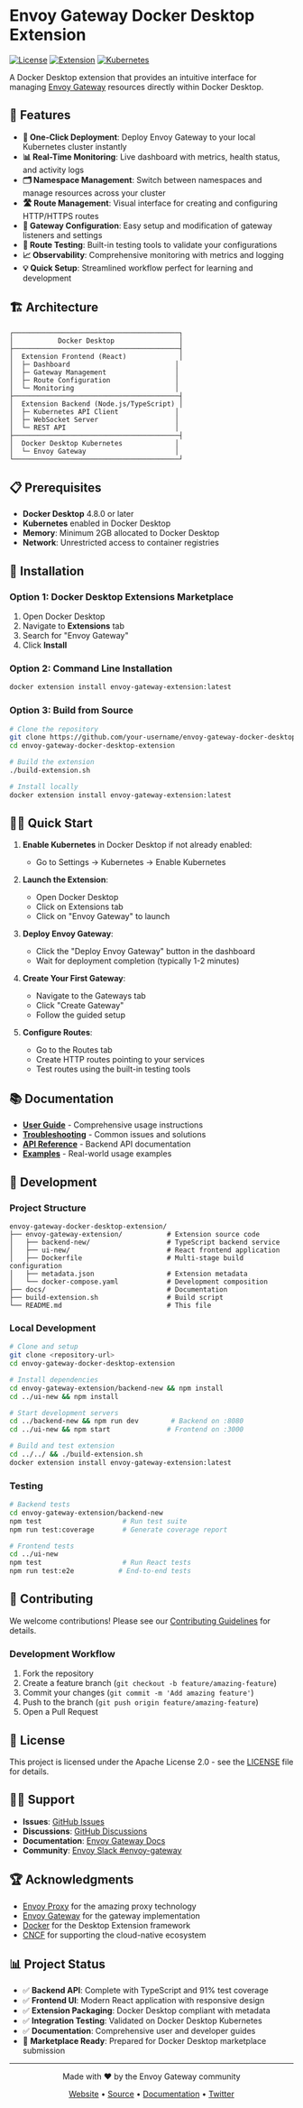 # Envoy Gateway Docker Desktop Extension

[![License](https://img.shields.io/badge/License-Apache%202.0-blue.svg)](https://opensource.org/licenses/Apache-2.0)
[![Extension](https://img.shields.io/badge/Docker%20Desktop-Extension-brightgreen)](https://docs.docker.com/desktop/extensions/)
[![Kubernetes](https://img.shields.io/badge/Kubernetes-Compatible-blue)](https://kubernetes.io/)

A Docker Desktop extension that provides an intuitive interface for managing [Envoy Gateway](https://gateway.envoyproxy.io/) resources directly within Docker Desktop.

## 🌟 Features

- **🚀 One-Click Deployment**: Deploy Envoy Gateway to your local Kubernetes cluster instantly
- **📊 Real-Time Monitoring**: Live dashboard with metrics, health status, and activity logs
- **🗂️ Namespace Management**: Switch between namespaces and manage resources across your cluster
- **🛣️ Route Management**: Visual interface for creating and configuring HTTP/HTTPS routes
- **🔧 Gateway Configuration**: Easy setup and modification of gateway listeners and settings
- **🧪 Route Testing**: Built-in testing tools to validate your configurations
- **📈 Observability**: Comprehensive monitoring with metrics and logging
- **💡 Quick Setup**: Streamlined workflow perfect for learning and development

## 🏗️ Architecture

```
┌─────────────────────────────────────────┐
│           Docker Desktop                │
├─────────────────────────────────────────┤
│  Extension Frontend (React)             │
│  ├─ Dashboard                          │
│  ├─ Gateway Management                 │
│  ├─ Route Configuration                │
│  └─ Monitoring                         │
├─────────────────────────────────────────┤
│  Extension Backend (Node.js/TypeScript) │
│  ├─ Kubernetes API Client              │
│  ├─ WebSocket Server                   │
│  └─ REST API                           │
├─────────────────────────────────────────┤
│  Docker Desktop Kubernetes             │
│  └─ Envoy Gateway                      │
└─────────────────────────────────────────┘
```

## 📋 Prerequisites

- **Docker Desktop** 4.8.0 or later
- **Kubernetes** enabled in Docker Desktop
- **Memory**: Minimum 2GB allocated to Docker Desktop
- **Network**: Unrestricted access to container registries

## 🚀 Installation

### Option 1: Docker Desktop Extensions Marketplace

1. Open Docker Desktop
2. Navigate to **Extensions** tab
3. Search for "Envoy Gateway"
4. Click **Install**

### Option 2: Command Line Installation

```bash
docker extension install envoy-gateway-extension:latest
```

### Option 3: Build from Source

```bash
# Clone the repository
git clone https://github.com/your-username/envoy-gateway-docker-desktop-extension.git
cd envoy-gateway-docker-desktop-extension

# Build the extension
./build-extension.sh

# Install locally
docker extension install envoy-gateway-extension:latest
```

## 🏃‍♂️ Quick Start

1. **Enable Kubernetes** in Docker Desktop if not already enabled:
   - Go to Settings → Kubernetes → Enable Kubernetes

2. **Launch the Extension**:
   - Open Docker Desktop
   - Click on Extensions tab
   - Click on "Envoy Gateway" to launch

3. **Deploy Envoy Gateway**:
   - Click the "Deploy Envoy Gateway" button in the dashboard
   - Wait for deployment completion (typically 1-2 minutes)

4. **Create Your First Gateway**:
   - Navigate to the Gateways tab
   - Click "Create Gateway"
   - Follow the guided setup

5. **Configure Routes**:
   - Go to the Routes tab
   - Create HTTP routes pointing to your services
   - Test routes using the built-in testing tools

## 📚 Documentation

- **[User Guide](docs/user-guide.md)** - Comprehensive usage instructions
- **[Troubleshooting](docs/troubleshooting.md)** - Common issues and solutions
- **[API Reference](docs/api-reference.md)** - Backend API documentation
- **[Examples](docs/examples.md)** - Real-world usage examples

## 🔧 Development

### Project Structure

```
envoy-gateway-docker-desktop-extension/
├── envoy-gateway-extension/           # Extension source code
│   ├── backend-new/                   # TypeScript backend service
│   ├── ui-new/                        # React frontend application
│   ├── Dockerfile                     # Multi-stage build configuration
│   ├── metadata.json                  # Extension metadata
│   └── docker-compose.yaml            # Development composition
├── docs/                              # Documentation
├── build-extension.sh                 # Build script
└── README.md                          # This file
```

### Local Development

```bash
# Clone and setup
git clone <repository-url>
cd envoy-gateway-docker-desktop-extension

# Install dependencies
cd envoy-gateway-extension/backend-new && npm install
cd ../ui-new && npm install

# Start development servers
cd ../backend-new && npm run dev        # Backend on :8080
cd ../ui-new && npm start              # Frontend on :3000

# Build and test extension
cd ../../ && ./build-extension.sh
docker extension install envoy-gateway-extension:latest
```

### Testing

```bash
# Backend tests
cd envoy-gateway-extension/backend-new
npm test                    # Run test suite
npm run test:coverage       # Generate coverage report

# Frontend tests
cd ../ui-new
npm test                    # Run React tests
npm run test:e2e           # End-to-end tests
```

## 🤝 Contributing

We welcome contributions! Please see our [Contributing Guidelines](CONTRIBUTING.md) for details.

### Development Workflow

1. Fork the repository
2. Create a feature branch (`git checkout -b feature/amazing-feature`)
3. Commit your changes (`git commit -m 'Add amazing feature'`)
4. Push to the branch (`git push origin feature/amazing-feature`)
5. Open a Pull Request

## 📄 License

This project is licensed under the Apache License 2.0 - see the [LICENSE](LICENSE) file for details.

## 🙋‍♂️ Support

- **Issues**: [GitHub Issues](https://github.com/envoyproxy/gateway/issues)
- **Discussions**: [GitHub Discussions](https://github.com/envoyproxy/gateway/discussions)
- **Documentation**: [Envoy Gateway Docs](https://gateway.envoyproxy.io/)
- **Community**: [Envoy Slack #envoy-gateway](https://envoyproxy.slack.com/)

## 🏆 Acknowledgments

- [Envoy Proxy](https://www.envoyproxy.io/) for the amazing proxy technology
- [Envoy Gateway](https://gateway.envoyproxy.io/) for the gateway implementation
- [Docker](https://www.docker.com/) for the Desktop Extension framework
- [CNCF](https://www.cncf.io/) for supporting the cloud-native ecosystem

## 📊 Project Status

- ✅ **Backend API**: Complete with TypeScript and 91% test coverage
- ✅ **Frontend UI**: Modern React application with responsive design
- ✅ **Extension Packaging**: Docker Desktop compliant with metadata
- ✅ **Integration Testing**: Validated on Docker Desktop Kubernetes
- ✅ **Documentation**: Comprehensive user and developer guides
- 🔄 **Marketplace Ready**: Prepared for Docker Desktop marketplace submission

---

<p align="center">
  Made with ❤️ by the Envoy Gateway community
</p>

<p align="center">
  <a href="https://gateway.envoyproxy.io/">Website</a> •
  <a href="https://github.com/envoyproxy/gateway">Source</a> •
  <a href="https://gateway.envoyproxy.io/docs/">Documentation</a> •
  <a href="https://twitter.com/EnvoyProxy">Twitter</a>
</p>